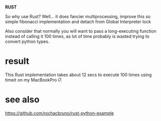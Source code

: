**RUST**


So why use Rust? Well... it does fancier multiprocessing, improve this so simple fibonacci implementation and detach from Global Interpreter lock

Also consider that normally you will want to pass a long-executing function instead of calling it 100 times, as lot of time probably is wasted trying to convert python types.

result
======
This Rust implementation takes about 12 secs to execute 100 times using timeit on my MacBookPro i7.

see also
========
https://github.com/rochacbruno/rust-python-example
